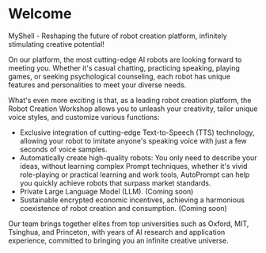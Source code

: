 # Welcome

MyShell - Reshaping the future of robot creation platform, infinitely stimulating creative potential!

On our platform, the most cutting-edge AI robots are looking forward to meeting you. Whether it's casual chatting, practicing speaking, playing games, or seeking psychological counseling, each robot has unique features and personalities to meet your diverse needs.

What's even more exciting is that, as a leading robot creation platform, the Robot Creation Workshop allows you to unleash your creativity, tailor unique voice styles, and customize various functions:

* Exclusive integration of cutting-edge Text-to-Speech (TTS) technology, allowing your robot to imitate anyone's speaking voice with just a few seconds of voice samples.
* Automatically create high-quality robots: You only need to describe your ideas, without learning complex Prompt techniques, whether it's vivid role-playing or practical learning and work tools, AutoPrompt can help you quickly achieve robots that surpass market standards.
* Private Large Language Model (LLM). (Coming soon)
* Sustainable encrypted economic incentives, achieving a harmonious coexistence of robot creation and consumption. (Coming soon)

Our team brings together elites from top universities such as Oxford, MIT, Tsinghua, and Princeton, with years of AI research and application experience, committed to bringing you an infinite creative universe.